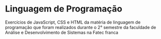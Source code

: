 # Linguagem de Programação
 Exercícios de JavaScript, CSS e HTML da matéria de linguagem de programação que foram realizados durante o 2° semestre da faculdade de Análise e Desenvolvimento de Sistemas na Fatec franca
